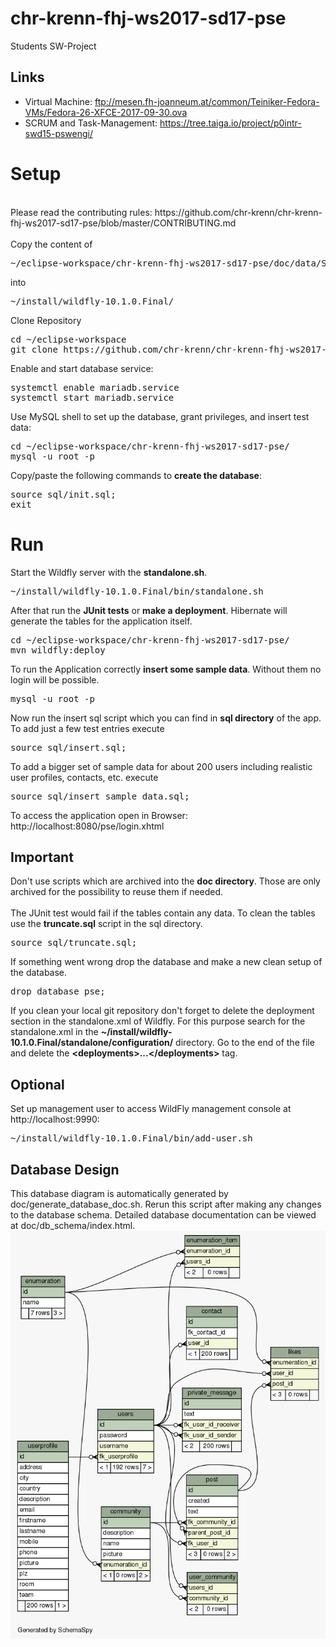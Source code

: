 # chr-krenn-fhj-ws2017-sd17-pse
Students SW-Project

## Links
* Virtual Machine: ftp://mesen.fh-joanneum.at/common/Teiniker-Fedora-VMs/Fedora-26-XFCE-2017-09-30.ova
* SCRUM and Task-Management: https://tree.taiga.io/project/p0intr-swd15-pswengi/

# Setup
<br/>
Please read the contributing rules: https://github.com/chr-krenn/chr-krenn-fhj-ws2017-sd17-pse/blob/master/CONTRIBUTING.md
<br/><br/>
Copy the content of 
<pre>~/eclipse-workspace/chr-krenn-fhj-ws2017-sd17-pse/doc/data/SETUP_WILDFLY/</pre>
into 
<pre>~/install/wildfly-10.1.0.Final/</pre>

Clone Repository
<pre>
cd ~/eclipse-workspace
git clone https://github.com/chr-krenn/chr-krenn-fhj-ws2017-sd17-pse
</pre>
Enable and start database service:
<pre>
systemctl enable mariadb.service
systemctl start mariadb.service
</pre>
Use MySQL shell to set up the database, grant privileges, and insert test data:
<pre>
cd ~/eclipse-workspace/chr-krenn-fhj-ws2017-sd17-pse/
mysql -u root -p
</pre>
Copy/paste the following commands to __create the database__:
<pre>
source sql/init.sql;
exit
</pre>

# Run
Start the Wildfly server with the __standalone.sh__.
<pre>
~/install/wildfly-10.1.0.Final/bin/standalone.sh
</pre>
After that run the __JUnit tests__ or __make a deployment__. Hibernate will generate the tables for the application itself.
<pre>
cd ~/eclipse-workspace/chr-krenn-fhj-ws2017-sd17-pse/
mvn wildfly:deploy
</pre>
To run the Application correctly __insert some sample data__. Without them no login will be possible.
<pre>
mysql -u root -p
</pre>
Now run the insert sql script which you can find in __sql directory__ of the app. To add just a few test entries execute
<pre>
source sql/insert.sql;
</pre>
To add a bigger set of sample data for about 200 users including realistic user profiles, contacts, etc. execute
<pre>
source sql/insert_sample_data.sql;
</pre>

To access the application open in Browser: http://localhost:8080/pse/login.xhtml

## Important
Don't use scripts which are archived into the __doc directory__. Those are only archived for the possibility to reuse them if needed. <br/><br/>
The JUnit test would fail if the tables contain any data. To clean the tables use the __truncate.sql__ script in the sql directory. 
<pre>source sql/truncate.sql;</pre>
If something went wrong drop the database and make a new clean setup of the database. 
<pre>drop database pse;</pre>
If you clean your local git repository don't forget to delete the deployment section in the standalone.xml of Wildfly. For this purpose search for the standalone.xml in the __~/install/wildfly-10.1.0.Final/standalone/configuration/__ directory. Go to the end of the file and delete the __\<deployments\>...\<\/deployments\>__ tag.

## Optional
Set up management user to access WildFly management console at http://localhost:9990:
<pre>
~/install/wildfly-10.1.0.Final/bin/add-user.sh
</pre>

## Database Design
This database diagram is automatically generated by doc/generate_database_doc.sh. Rerun this script after making any changes to the database schema. Detailed database documentation can be viewed at doc/db_schema/index.html.
![Database Schema](doc/relationships.real.large.png)
